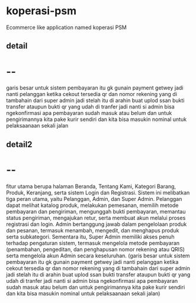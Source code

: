 # koperasi-psm
Ecommerce like application named koperasi PSM

## detail 
# --
garis besar untuk sistem pembayaran itu gk gunain payment getwey jadi nanti pelanggan ketika cekout tersedia qr dan nomor rekening yang di tambahain dari super admin jadi stelah itu di arahin buat uplod ssan bukti transfer ataupun bukti qr yang udah di tranfer jadi nanti si admin bisa ngekonfirmasi apa pembayaran sudah masuk atau belum dan untuk pengirimannya kita pake kurir sendiri dan kita bisa masukin nominal untuk pelaksaanaan sekali jalan


## detail2

# -- 

fitur utama berupa halaman Beranda, Tentang Kami, Kategori Barang, Produk, Keranjang, serta sistem Login dan Registrasi. Sistem ini melibatkan tiga peran utama, yaitu Pelanggan, Admin, dan Super Admin. Pelanggan dapat melihat katalog produk, melakukan pemesanan, memilih metode pembayaran dan pengiriman, mengunggah bukti pembayaran, memantau status pengiriman, mengajukan retur, serta membuat akun melalui proses registrasi dan login. Admin bertanggung jawab dalam pengelolaan produk dan pesanan, termasuk menambah, mengedit, dan menghapus produk serta subkategori. Sementara itu, Super Admin memiliki akses penuh terhadap pengaturan sistem, termasuk mengelola metode pembayaran (penambahan, pengeditan, dan penghapusan nomor rekening atau QRIS) serta mengelola akun Admin secara keseluruhan. (garis besar untuk sistem pembayaran itu gk gunain payment getwey jadi nanti pelanggan ketika cekout tersedia qr dan nomor rekening yang di tambahain dari super admin jadi stelah itu di arahin buat uplod ssan bukti transfer ataupun bukti qr yang udah di tranfer jadi nanti si admin bisa ngekonfirmasi apa pembayaran sudah masuk atau belum dan untuk pengirimannya kita pake kurir sendiri dan kita bisa masukin nominal untuk pelaksaanaan sekali jalan)
